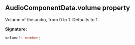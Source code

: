 
## AudioComponentData.volume property

Volume of the audio, from 0 to 1. Defaults to 1

**Signature:**

```typescript
volume?: number;
```
